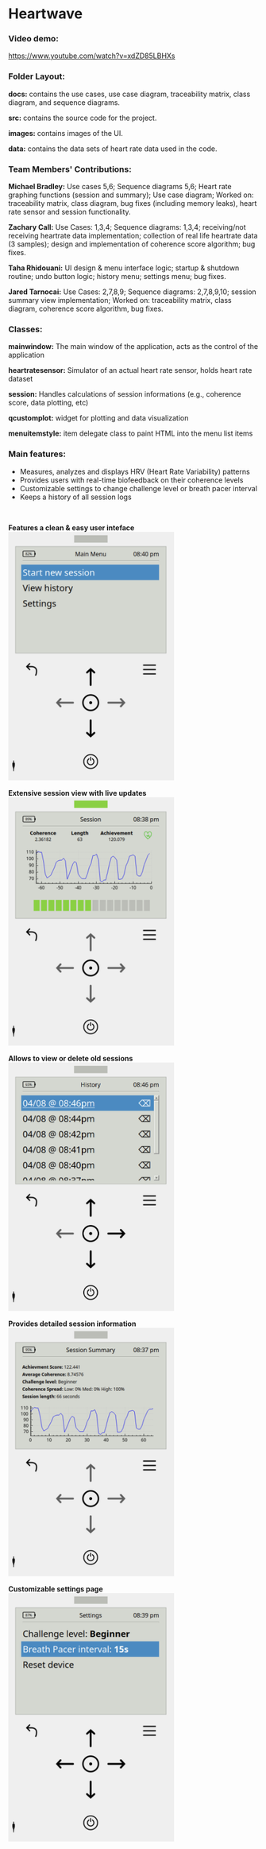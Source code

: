 # Heartwave

### Video demo:

https://www.youtube.com/watch?v=xdZD85LBHXs

### Folder Layout:

**docs:** contains the use cases, use case diagram, traceability matrix, class diagram, and sequence diagrams.

**src:** contains the source code for the project.

**images:** contains images of the UI.

**data:** contains the data sets of heart rate data used in the code.

### Team Members' Contributions:

**Michael Bradley:** Use cases 5,6; Sequence diagrams 5,6; Heart rate graphing functions (session and summary); Use case diagram; Worked on: traceability matrix, class diagram, bug fixes (including memory leaks), heart rate sensor and session functionality.

**Zachary Call:** Use Cases: 1,3,4; Sequence diagrams: 1,3,4; receiving/not receiving heartrate data implementation; collection of real life heartrate data (3 samples); design and implementation of coherence score algorithm; bug fixes.

**Taha Rhidouani:** UI design & menu interface logic; startup & shutdown routine; undo button logic; history menu; settings menu; bug fixes.

**Jared Tarnocai:** Use Cases: 2,7,8,9; Sequence diagrams: 2,7,8,9,10; session summary view implementation; Worked on: traceability matrix, class diagram, coherence score algorithm, bug fixes.

### Classes:

**mainwindow:** The main window of the application, acts as the control of the application

**heartratesensor:** Simulator of an actual heart rate sensor, holds heart rate dataset

**session:** Handles calculations of session informations (e.g., coherence score, data plotting, etc)

**qcustomplot:** widget for plotting and data visualization

**menuitemstyle:** item delegate class to paint HTML into the menu list items

### Main features:

- Measures, analyzes and displays HRV (Heart Rate Variability) patterns
- Provides users with real-time biofeedback on their coherence levels
- Customizable settings to change challenge level or breath pacer interval
- Keeps a history of all session logs

<br />

**Features a clean & easy user inteface** <br><img src="./images/screenshot_1.png?raw=true" height="500">

**Extensive session view with live updates** <br><img src="./images/screenshot_2.png?raw=true" height="500">

**Allows to view or delete old sessions** <br><img src="./images/screenshot_3.png?raw=true" height="500">

**Provides detailed session information** <br><img src="./images/screenshot_4.png?raw=true" height="500">

**Customizable settings page** <br><img src="./images/screenshot_5.png?raw=true" height="500">
